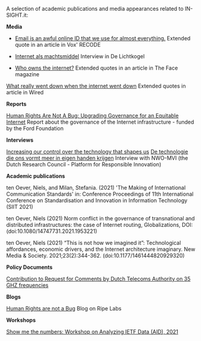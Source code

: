 A selection of academic publications and media appearances related to IN-SIGHT.it:

**Media**

- [Email is an awful online ID that we use for almost everything.](https://www.vox.com/recode/22620276/what-to-do-when-you-get-someone-elses-email-security-vulnerabilities-gmail-inbox-invasion")
Extended quote in an article in Vox' RECODE

- [Internet als machtsmiddel](https://delichtkogel.nl/nieuwe-editie/internet-machtsmiddel/) 
Interview in De Lichtkogel

- [Who owns the internet?](https://theface.com/society/internet-outage-fastly-amazon-cloudflare-cnd)
Extended quotes in an article in The Face magazine

[What really went down when the internet went down](https://www.wired.co.uk/article/fastly-internet-outage)
Extended quotes in article in Wired

**Reports**

[Human Rights Are Not A Bug: Upgrading Governance for an Equitable Internet](https://www.fordfoundation.org/work/learning/research-reports/human-rights-are-not-a-bug-upgrading-governance-for-an-equitable-internet")
Report about the governance of the Internet infrastructure - funded by the Ford Foundation

**Interviews**

[Increasing our control over the technology that shapes us](https://www.nwo-mvi.nl/node/5883)
[De technologie die ons vormt meer in eigen handen krijgen](https://www.nwo-mvi.nl/nl/node/5883)
Interview with NWO-MVI (the Dutch Research Council - Platform for Responsible Innovation)

**Academic publications**

ten Oever, Niels, and Milan, Stefania. (2021) 'The Making of International Communication Standards' in: Conference Proceedings of 11th International Conference on Standardisation and Innovation in Information Technology (SIIT 2021)

ten Oever, Niels (2021) Norm conflict in the governance of transnational and distributed infrastructures: the case of Internet routing, Globalizations, DOI: (doi:10.1080/14747731.2021.1953221)

ten Oever, Niels (2021) “This is not how we imagined it”: Technological affordances, economic drivers, and the Internet architecture imaginary. New Media & Society. 2021;23(2):344-362. (doi:10.1177/1461444820929320)

**Policy Documents**

[Contribution to Request for Comments by Dutch Telecoms Authority on 35 GHZ frequencies](https://isoc.nl/nieuws/reactie-internet-consultatie-frequentieveiling-35-ghz-band/)

**Blogs**

[Human Rights are not a Bug](https://labs.ripe.net/author/niels-ten-oever/human-rights-are-not-a-bug/)
Blog on Ripe Labs

**Workshops**

[Show me the numbers: Workshop on Analyzing IETF Data (AID), 2021](https://www.iab.org/activities/workshops/aid/)

